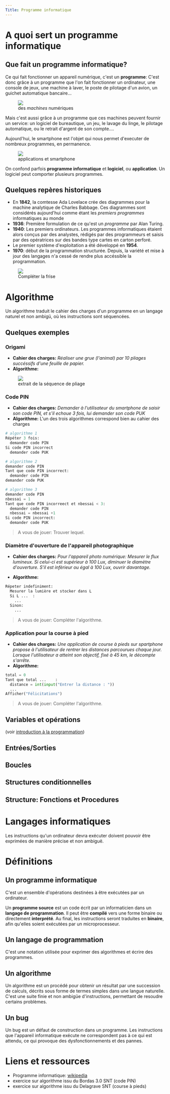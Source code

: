 ```yaml
---
Title: Programme informatique
---
```


# A quoi sert un programme informatique
## Que fait un programme informatique?
Ce qui fait fonctionner un appareil numérique, c'est un **programme**: 
C'est donc grâce à un programme que l'on fait fonctionner un ordinateur, une console de jeux, une machine à laver, le poste de pilotage d'un avion, un guichet automatique bancaire… 

<figure>
  <img src="../images/machines.png">
<figcaption>des <i>machines</i> numériques</figcaption>
</figure>

Mais c'est aussi grâce à un programme que ces machines peuvent fournir un service: un logiciel de bureautique, un jeu, le lavage du linge, le pilotage automatique, ou le retrait d'argent de son compte....

Aujourd'hui, le smartphone est l'objet qui nous permet d'executer de nombreux programmes, en permanence.

<figure>
  <div>
  <img src="../images/iphone.jpg">
<figcaption>applications et smartphone</figcaption>
</div>
</figure>

On confond parfois **programme informatique** et **logiciel**, ou **application**.
Un logiciel peut comporter plusieurs programmes. 

## Quelques repères historiques
* En **1842**, la comtesse Ada Lovelace crée des diagrammes pour la machine analytique de Charles Babbage. Ces diagrammes sont considérés aujourd'hui comme étant les *premiers programmes* informatiques au monde
* **1936**: Première formulation de ce qu'est un *programme* par Alan Turing.
* **1940**: Les premiers ordinateurs. Les programmes informatiques étaient alors conçus par des analystes, rédigés par des programmeurs et saisis par des opératrices sur des bandes type cartes en carton perforé.
* Le premier système d'exploitation a été développé en **1954**. 
* **1970**: début de la programmation structurée. Depuis, la variété et mise à jour des langages n'a cessé de rendre plus accéssible la programmation.

<figure>
<img src="../images/frise.jpg">
<figcaption>Compléter la frise</figcaption>
</figure>

# Algorithme
Un algorithme traduit le cahier des charges d'un programme en un langage naturel et non ambigü, où les instructions sont séquencées.

## Quelques exemples
### Origami
* **Cahier des charges:** *Réaliser une grue (l'animal) par 10 pliages succéssifs d'une feuille de papier.*
* **Algorithme:**

<figure>
<img src="../images/origami.png">
<figcaption>extrait de la séquence de pliage</figcaption>
</figure>

### Code PIN
* **Cahier des charges:** *Demander à l'utilisateur du smartphone de saisir son code PIN, et s'il echoue 3 fois, lui demander son code PUK*
* **Algorithme:** L'un des trois algorithmes correspond bien au cahier des charges



```python
# algorithme 1
Répéter 3 fois:
  demander code PIN
Si code PIN incorrect
  demander code PUK
```

```python
# algorithme 2
demander code PIN
Tant que code PIN incorrect:
  demander code PIN
demander code PUK
```

```python
# algorithme 3
demander code PIN
nbessai = 1
Tant que code PIN incorreect et nbessai < 3:
  demander code PIN
  nbessai = nbessai +1
Si code PIN incorrect:
  demander code PUK
```

> A vous de jouer: Trouver lequel.

### Diamètre d'ouverture de l'appareil photographique
* **Cahier des charges:** *Pour l'appareil photo numérique: Mesurer le flux lumineux. Si celui-ci est supérieur à 100 Lux, diminuer le diamètre d'ouverture. S'il est infèrieur ou égal à 100 Lux, ouvrir davantage.*

* **Algorithme:**

```python
Répeter indefiniment:
  Mesurer la lumière et stocker dans L
  Si L ...  :
    ...
  Sinon:
    ...
``` 


> A vous de jouer: Compléter l'algorithme.

### Application pour la course à pied
* **Cahier des charges:** *Une application de course à pieds sur spartphone propose à l'utilisateur de rentrer les distances parcourues chaque jour. Lorsque l'utilisateur a atteint son objectif, fixé à 45 km, le décompte s'arrête.*
* **Algorithme:**

```python
total = 0
Tant que total ...    :
  distance = int(input("Entrer la distance : "))
  ...
Afficher("Félicitations")
```

> A vous de jouer: Compléter l'algorithme.

## Variables et opérations 
(voir [introduction à la programmation](/docs/SNT_2nde/pages/pages_algo/python/python2/index.html))
## Entrées/Sorties
## Boucles
## Structures conditionnelles
## Structure: Fonctions et Procedures

# Langages informatiques
Les instructions qu'un ordinateur devra exécuter doivent pouvoir être exprimées de manière précise et non ambiguë.

# Définitions
## Un programme informatique 
C'est un ensemble d'opérations destinées à être exécutées par un ordinateur.

Un **programme source** est un code écrit par un informaticien dans un **langage de programmation**. Il peut être **compilé** vers une forme binaire ou directement **interprété**. Au final, les instructions seront traduites en **binaire**, afin qu'elles soient exécutées par un microprocesseur.

## Un langage de programmation 
C'est une notation utilisée pour exprimer des algorithmes et écrire des programmes. 

## Un algorithme 
Un algorithme est un procédé pour obtenir un résultat par une succession de calculs, décrits sous forme de termes simples dans une langue naturelle.
C'est une suite finie et non ambigüe d'instructions, permettant de resoudre certains problèmes.

## Un bug 
Un bug est un défaut de construction dans un programme. Les instructions que l'appareil informatique exécute ne correspondent pas à ce qui est attendu, ce qui provoque des dysfonctionnements et des pannes.

# Liens et ressources
* Programme informatique: [wikipedia](https://fr.wikipedia.org/wiki/Programme_informatique#:~:text=Un%20programme%20informatique%20est%20un,forme%20binaire%20ou%20directement%20interpr%C3%A9t%C3%A9.)
* exercice sur algorithme issu du Bordas 3.0 SNT (code PIN)
* exercice sur algorithme issu du Delagrave SNT (course à pieds)